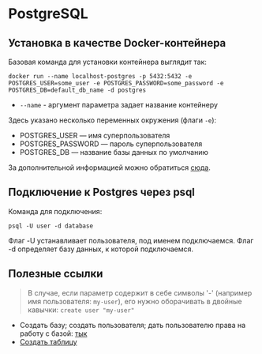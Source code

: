 # PostgreSQL

## Установка в качестве Docker-контейнера

Базовая команда для установки контейнера выглядит так:
```
docker run --name localhost-postgres -p 5432:5432 -e POSTGRES_USER=some_user -e POSTGRES_PASSWORD=some_password -e POSTGRES_DB=default_db_name -d postgres
```
- ```--name``` - аргумент параметра задает название контейнеру

Здесь указано несколько переменных окружения (флаги `-e`):
- POSTGRES_USER — имя суперпользователя
- POSTGRES_PASSWORD — пароль суперпользователя
- POSTGRES_DB — название базы данных по умолчанию

За дополнительной информацией можно обратиться [сюда](https://hub.docker.com/_/postgres).

## Подключение к Postgres через psql

Команда для подключения:
```
psql -U user -d database
```
Флаг -U устанавливает пользователя, под именем подключаемся.
Флаг -d определяет базу данных, к которой подключаемся.

## Полезные ссылки

> В случае, если параметр содержит в себе символы '-' (например имя пользователя: `my-user`), его нужно оборачивать в двойные кавычки: `create user "my-user"`

- Создать базу; создать пользователя; дать пользователю права на работу с базой: [тык](https://medium.com/coding-blocks/creating-user-database-and-adding-access-on-postgresql-8bfcd2f4a91e)
- [Создать таблицу](https://www.tutorialspoint.com/postgresql/postgresql_create_table.htm)

